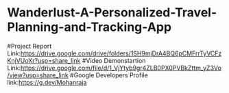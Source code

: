 # Wanderlust-A-Personalized-Travel-Planning-and-Tracking-App

#Project Report Link:https://drive.google.com/drive/folders/1SH9mjDrA4BQ6pCMFrrTyVCFzKnjVUoXr?usp=share_link
#Video Demonstartion Link:https://drive.google.com/file/d/1_VjYtyb9gr4ZLB0PX0PVBkZttm_yZ3Vo/view?usp=share_link
#Google Developers Profile link:https://g.dev/Mohanraja

